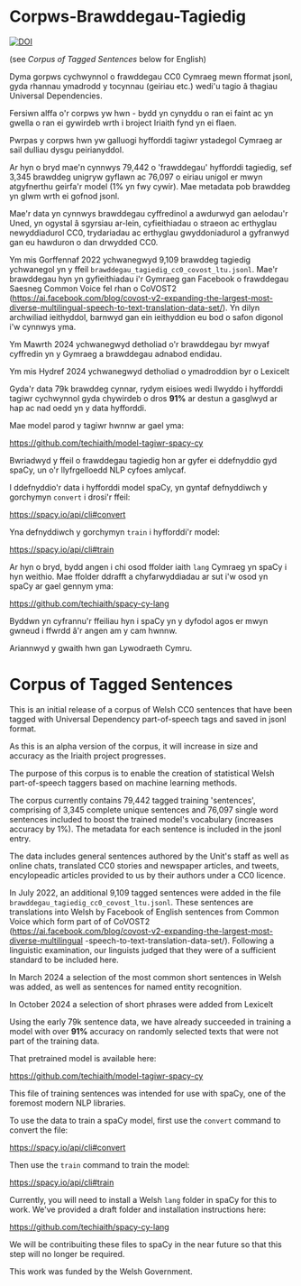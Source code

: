 # Corpws-Brawddegau-Tagiedig

[![DOI](https://zenodo.org/badge/308364293.svg)](https://zenodo.org/badge/latestdoi/308364293)

(see *Corpus of Tagged Sentences* below for English)

Dyma gorpws cychwynnol o frawddegau CC0 Cymraeg mewn fformat jsonl, gyda rhannau ymadrodd y tocynnau (geiriau etc.) wedi'u tagio â thagiau Universal Dependencies.

Fersiwn alffa o'r corpws yw hwn - bydd yn cynyddu o ran ei faint ac yn gwella o ran ei gywirdeb wrth i broject Iriaith fynd yn ei flaen.

Pwrpas y corpws hwn yw galluogi hyfforddi tagiwr ystadegol Cymraeg ar sail dulliau dysgu peirianyddol.

Ar hyn o bryd mae'n cynnwys 79,442 o 'frawddegau' hyfforddi tagiedig, sef 3,345 brawddeg unigryw gyflawn ac 76,097 o eiriau unigol er mwyn atgyfnerthu geirfa'r model (1% yn fwy cywir). Mae metadata pob brawddeg yn glwm wrth ei gofnod jsonl.

Mae'r data yn cynnwys brawddegau cyffredinol a awdurwyd gan aelodau'r Uned, yn ogystal â sgyrsiau ar-lein, cyfieithiadau o straeon ac erthyglau newyddiadurol CC0, trydariadau ac erthyglau gwyddoniadurol a gyfranwyd gan eu hawduron o dan drwydded CC0.

Ym mis Gorffennaf 2022 ychwanegwyd 9,109 brawddeg tagiedig ychwanegol yn y ffeil `brawddegau_tagiedig_cc0_covost_ltu.jsonl`. Mae'r brawddegau hyn yn gyfieithiadau i'r Gymraeg gan Facebook o frawddegau Saesneg Common Voice fel rhan o CoVOST2 (https://ai.facebook.com/blog/covost-v2-expanding-the-largest-most-diverse-multilingual-speech-to-text-translation-data-set/). Yn dilyn archwiliad ieithyddol, barnwyd gan ein ieithyddion eu bod o safon digonol i'w cynnwys yma.  

Ym Mawrth 2024 ychwanegwyd detholiad o'r brawddegau byr mwyaf cyffredin yn y Gymraeg a brawddegau adnabod endidau.

Ym mis Hydref 2024 ychwanegwyd detholiad o ymadroddion byr o Lexicelt

Gyda'r data 79k brawddeg cynnar, rydym eisioes wedi llwyddo i hyfforddi tagiwr cychwynnol gyda chywirdeb o dros **91%** ar destun a gasglwyd ar hap ac nad oedd yn y data hyfforddi.

Mae model parod y tagiwr hwnnw ar gael yma:

https://github.com/techiaith/model-tagiwr-spacy-cy

Bwriadwyd y ffeil o frawddegau tagiedig hon ar gyfer ei ddefnyddio gyd spaCy, un o'r llyfrgelloedd NLP cyfoes amlycaf.

I ddefnyddio'r data i hyfforddi model spaCy, yn gyntaf defnyddiwch y gorchymyn `convert` i drosi'r ffeil:

https://spacy.io/api/cli#convert

Yna defnyddiwch y gorchymyn `train` i hyfforddi'r model:

https://spacy.io/api/cli#train

Ar hyn o bryd, bydd angen i chi osod ffolder iaith `lang` Cymraeg yn spaCy i hyn weithio. Mae ffolder ddrafft a chyfarwyddiadau ar sut i'w osod yn spaCy ar gael gennym yma:

https://github.com/techiaith/spacy-cy-lang

Byddwn yn cyfrannu'r ffeiliau hyn i spaCy yn y dyfodol agos er mwyn gwneud i ffwrdd â'r angen am y cam hwnnw.

Ariannwyd y gwaith hwn gan Lywodraeth Cymru.

# Corpus of Tagged Sentences


This is an initial release of a corpus of Welsh CC0 sentences that have been tagged with Universal Dependency part-of-speech tags and saved in jsonl format.

As this is an alpha version of the corpus, it will increase in size and accuracy as the Iriaith project progresses.

The purpose of this corpus is to enable the creation of statistical Welsh part-of-speech taggers based on machine learning methods.

The corpus currently contains 79,442 tagged training 'sentences', comprising of 3,345 complete unique sentences and 76,097 single word sentences included to boost the trained model's vocabulary (increases accuracy by 1%). The metadata for each sentence is included in the jsonl entry.

The data includes general sentences authored by the Unit's staff as well as online chats, translated CC0 stories and newspaper articles, and tweets, encylopeadic articles provided to us by their authors under a CC0 licence.

In July 2022, an additional 9,109 tagged sentences were added in the file `brawddegau_tagiedig_cc0_covost_ltu.jsonl`. These sentences are translations into Welsh by Facebook of English sentences from Common Voice which form part of of CoVOST2 (https://ai.facebook.com/blog/covost-v2-expanding-the-largest-most-diverse-multilingual -speech-to-text-translation-data-set/). Following a linguistic examination, our linguists judged that they were of a sufficient standard to be included here.

In March 2024 a selection of the most common short sentences in Welsh was added, as well as sentences for named entity recognition.

In October 2024 a selection of short phrases were added from Lexicelt

Using the early 79k sentence data, we have already succeeded in training a model with over **91%** accuracy on randomly selected texts that were not part of the training data.

That pretrained model is available here:

https://github.com/techiaith/model-tagiwr-spacy-cy

This file of training sentences was intended for use with spaCy, one of the foremost modern NLP libraries.

To use the data to train a spaCy model, first use the `convert` command to convert the file:

https://spacy.io/api/cli#convert

Then use the `train` command to train the model:

https://spacy.io/api/cli#train

Currently, you will need to install a Welsh `lang` folder in spaCy for this to work. We've provided a draft folder and installation instructions here:

https://github.com/techiaith/spacy-cy-lang

We will be contribuiting these files to spaCy in the near future so that this step will no longer be required.

This work was funded by the Welsh Government.
